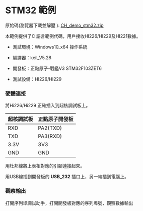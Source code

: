 # STM32 範例



原始碼(瀏覽器下載並解壓 ): [CH_demo_stm32.zip](https://github.com/avmm9898/hipnuctw_doc/raw/master/03_Examples/STM32/CH_demo_stm32.zip)

本範例提供了C 語言範例代碼，用戶接收HI226/HI229及HI221數據。

- 測試環境：Windows10_x64 操作系統
	
- 編譯器：keil_V5.28
- 開發板：正點原子-戰艦V3 STM32F103ZET6
	
- 測試設備：HI226/HI229

### 硬體連接

將Hi226/Hi229 正確插入到超核調試板上。

| 超核調試板 | 正點原子開發板 |
| ---------- | -------------- |
| RXD        | PA2(TXD)       |
| TXD        | PA3(RXD)       |
| 3.3V       | 3V3            |
| GND        | GND            |

用杜邦線將上表相對應的引腳連接起來。
	
用USB線插到開發板的 __USB_232__ 插口上，另一端插到電腦上。

### 觀察輸出

打開序列埠調試助手，打開開發板對應的序列埠號，觀察數據輸出
